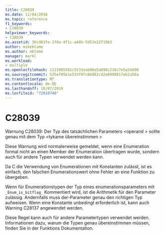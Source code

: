 ```yaml
---
title: C28039
ms.date: 11/04/2016
ms.topic: reference
f1_keywords:
- C28039
helpviewer_keywords:
- C28039
ms.assetid: 36cd63fe-1f0a-4f1c-a40b-5d52e22f19b3
author: mikeblome
ms.author: mblome
manager: markl
ms.workload:
- multiple
ms.openlocfilehash: 1131985581c5531eab96e5a896c216c7e5a2e600
ms.sourcegitcommit: 535ef05b1e553f0fc66082cd2e0998817eb2a56a
ms.translationtype: MT
ms.contentlocale: de-DE
ms.lasthandoff: 10/07/2019
ms.locfileid: "72010748"
---
```

# <a name="c28039"></a>C28039
Warnung C28039: Der Typ des tatsächlichen Parameters \<operand > sollte genau mit dem Typ \<tykame übereinstimmen >

 Diese Warnung wird normalerweise gemeldet, wenn eine Enumeration formal nicht an einen Member der Enumeration übertragen wurde, sondern auch für andere Typen verwendet werden kann.

 Da C die Verwendung von Enumerationen mit Konstanten zulässt, ist es einfach, den falschen Enumerationswert ohne Fehler an eine Funktion zu übergeben.

 Wenn für Enumerationstypen der Typ eines enumerationsparameters mit `_Enum_is_bitflag_` Kommentiert wird, ist die Arithmetik für den Parameter zulässig. Andernfalls muss der-Parameter genau den richtigen Typ aufweisen. Wenn eine Konstante unbedingt erforderlich ist, kann auch Warning C28137 angewendet werden.

 Diese Regel kann auch für andere Parametertypen verwendet werden. Informationen dazu, warum die Typen genau übereinstimmen müssen, finden Sie in der Funktions Dokumentation.